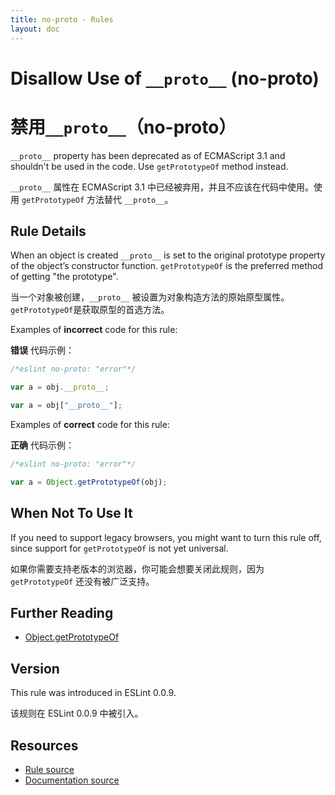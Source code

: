 ```yaml
---
title: no-proto - Rules
layout: doc
---
```

<!-- Note: No pull requests accepted for this file. See README.md in the root directory for details. -->

# Disallow Use of `__proto__` (no-proto)

# 禁用`__proto__`（no-proto）

`__proto__` property has been deprecated as of ECMAScript 3.1 and shouldn't be used in the code. Use `getPrototypeOf` method instead.

`__proto__` 属性在 ECMAScript 3.1 中已经被弃用，并且不应该在代码中使用。使用 `getPrototypeOf` 方法替代 `__proto__`。

## Rule Details

When an object is created `__proto__` is set to the original prototype property of the object’s constructor function. `getPrototypeOf` is the preferred method of getting "the prototype".

当一个对象被创建，`__proto__` 被设置为对象构造方法的原始原型属性。`getPrototypeOf`是获取原型的首选方法。

Examples of **incorrect** code for this rule:

**错误** 代码示例：

```js
/*eslint no-proto: "error"*/

var a = obj.__proto__;

var a = obj["__proto__"];
```

Examples of **correct** code for this rule:

**正确** 代码示例：

```js
/*eslint no-proto: "error"*/

var a = Object.getPrototypeOf(obj);
```

## When Not To Use It

If you need to support legacy browsers, you might want to turn this rule off, since support for `getPrototypeOf` is not yet universal.

如果你需要支持老版本的浏览器，你可能会想要关闭此规则，因为 `getPrototypeOf` 还没有被广泛支持。

## Further Reading

* [Object.getPrototypeOf](http://ejohn.org/blog/objectgetprototypeof/)

## Version

This rule was introduced in ESLint 0.0.9.

该规则在 ESLint 0.0.9 中被引入。

## Resources

* [Rule source](https://github.com/eslint/eslint/tree/master/lib/rules/no-proto.js)
* [Documentation source](https://github.com/eslint/eslint/tree/master/docs/rules/no-proto.md)

